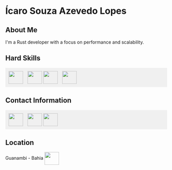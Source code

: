 # Ícaro Souza Azevedo Lopes

## About Me
I'm a Rust developer with a focus on performance and scalability.

## Hard Skills
<div style="background-color: #f0f0f0; padding: 10px;">
  <span style="display: inline-block; margin-right: 10px;">
      <img align="center" height="40" width="45" src="https://img.icons8.com/?size=1x&id=haeAxVQEIg0F&format=png"/>
  </span>

  <span style="display: inline-block;">
      <img align="center" height="40" width="45" src="https://cdn-icons-png.flaticon.com/128/5968/5968342.png"/>
  </span>

  <span style="display: inline-block; margin-right: 10px;">
      <img align="center" height="40" width="45" src="https://cdn-icons-png.flaticon.com/128/5969/5969059.png"/>
  </span>

  <span style="display: inline-block; margin-right: 10px;">
      <img align="center" height="40" width="45" src="https://cdn-icons-png.flaticon.com/128/888/888879.png"/>
  </span>
  
</div>


## Contact Information
<div style="background-color: #f0f0f0; padding: 10px;">
  <span style="display: inline-block; margin-right: 10px;">
    <a href="https://t.me/icarors" target="_blank">
      <img align="center" height="40" width="45" src="https://cdn-icons-png.flaticon.com/128/2111/2111646.png"/>
    </a>
  </span>

  <span style="display: inline-block;">
    <a href="mailto:sicaro800@gmail.com" target="_blank">
      <img align="center" height="40" width="45" src="https://cdn-icons-png.flaticon.com/128/5968/5968534.png"/>
    </a>
  </span>

  <span style="display: inline-block; margin-right: 10px;">
    <a href="https://www.linkedin.com/in/%C3%ADcaro-lopes-854705217/" target="_blank">
      <img align="center" height="40" width="45" src="https://cdn-icons-png.flaticon.com/128/3536/3536505.png"/>
    </a>
  </span>
</div>


## Location
Guanambi - Bahia
<img align="center" height="40" width="45" src="https://cdn-icons-png.flaticon.com/128/7004/7004211.png"/>

